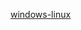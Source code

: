 <!--
 * @Author: wangyunbo
 * @Date: 2022-07-06 17:29:16
 * @LastEditors: wangyunbo
 * @LastEditTime: 2022-07-06 17:29:37
 * @FilePath: \vueInone\window_linux\readMe.md
 * @Description: file content
-->
[windows-linux](https://gmusumeci.medium.com/linux-on-windows-totally-how-to-install-wsl-1-and-wsl-2-307c9dd38a36)